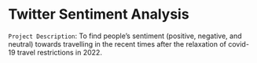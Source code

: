 # Twitter Sentiment Analysis

`Project Description`:
To find people’s sentiment (positive, negative, and neutral) towards travelling in the recent times after the relaxation of covid-19 travel restrictions in 2022.
